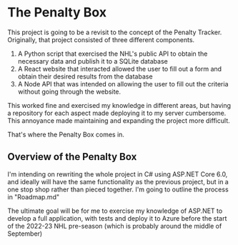 # The Penalty Box

This project is going to be a revisit to the concept of the Penalty Tracker. Originally, that project consisted of three different components.

1. A Python script that exercised the NHL's public API to obtain the necessary data and publish it to a SQLite database
2. A React website that interacted allowed the user to fill out a form and obtain their desired results from the database
3. A Node API that was intended on allowing the user to fill out the criteria without going through the website.

This worked fine and exercised my knowledge in different areas, but having a repository for each aspect made deploying it to my server cumbersome. This annoyance made maintaining and expanding the project more difficult.

That's where the Penalty Box comes in.

## Overview of the Penalty Box

I'm intending on rewriting the whole project in C# using ASP.NET Core 6.0, and ideally will have the same functionality as the previous project, but in a one stop shop rather than pieced together. I'm going to outline the process in "Roadmap.md"

The ultimate goal will be for me to exercise my knowledge of ASP.NET to develop a full application, with tests and deploy it to Azure before the start of the 2022-23 NHL pre-season (which is probably around the middle of September)